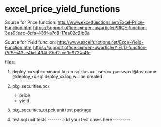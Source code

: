 # excel_price_yield_functions

Source for Price function:
http://www.excelfunctions.net/Excel-Price-Function.html
https://support.office.com/en-us/article/PRICE-function-3ea9deac-8dfa-436f-a7c8-17ea02c21b0a

Source for Yield function:
http://www.excelfunctions.net/Excel-Yield-Function.html
https://support.office.com/en-us/article/YIELD-function-f5f5ca43-c4bd-434f-8bd2-ed3c9727a4fe


files:

1. deploy_xx.sql 
   command to run sqlplus xx_user/xx_password@tns_name @deploy_xx.sql
   deploy_xx.log will be created

2. pkg_securities.pck
     - price
     - yield

3. pkg_securities_ut.pck
   unit test package

4. test.sql
   unit tests ------- add your test cases here  ---------
